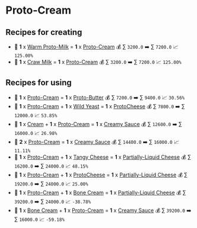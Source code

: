 # Proto-Cream

## Recipes for creating

* 🍳 **1** x [Warm Proto-Milk](<Warm Proto-Milk.md>) = **1** x [Proto-Cream](<Proto-Cream.md>) 💰 ∑ `3200.0` ➡️ ∑ `7200.0` 📈 `125.00%`
* 🍳 **1** x [Craw Milk](<Craw Milk.md>) = **1** x [Proto-Cream](<Proto-Cream.md>) 💰 ∑ `3200.0` ➡️ ∑ `7200.0` 📈 `125.00%`


## Recipes for using

* 🍳 **1** x [Proto-Cream](<Proto-Cream.md>) = **1** x [Proto-Butter](<Proto-Butter.md>) 💰 ∑ `7200.0` ➡️ ∑ `9400.0` 📈 `30.56%`
* 🍳 **1** x [Proto-Cream](<Proto-Cream.md>) + **1** x [Wild Yeast](<Wild Yeast.md>) = **1** x [ProtoCheese](<ProtoCheese.md>) 💰 ∑ `7800.0` ➡️ ∑ `12000.0` 📈 `53.85%`
* 🍳 **1** x [Cream](<Cream.md>) + **1** x [Proto-Cream](<Proto-Cream.md>) = **1** x [Creamy Sauce](<Creamy Sauce.md>) 💰 ∑ `12600.0` ➡️ ∑ `16000.0` 📈 `26.98%`
* 🍳 **2** x [Proto-Cream](<Proto-Cream.md>) = **1** x [Creamy Sauce](<Creamy Sauce.md>) 💰 ∑ `14400.0` ➡️ ∑ `16000.0` 📈 `11.11%`
* 🍳 **1** x [Proto-Cream](<Proto-Cream.md>) + **1** x [Tangy Cheese](<Tangy Cheese.md>) = **1** x [Partially-Liquid Cheese](<Partially-Liquid Cheese.md>) 💰 ∑ `16200.0` ➡️ ∑ `24000.0` 📈 `48.15%`
* 🍳 **1** x [Proto-Cream](<Proto-Cream.md>) + **1** x [ProtoCheese](<ProtoCheese.md>) = **1** x [Partially-Liquid Cheese](<Partially-Liquid Cheese.md>) 💰 ∑ `19200.0` ➡️ ∑ `24000.0` 📈 `25.00%`
* 🍳 **1** x [Proto-Cream](<Proto-Cream.md>) + **1** x [Bone Cream](<Bone Cream.md>) = **1** x [Partially-Liquid Cheese](<Partially-Liquid Cheese.md>) 💰 ∑ `39200.0` ➡️ ∑ `24000.0` 📈 `-38.78%`
* 🍳 **1** x [Bone Cream](<Bone Cream.md>) + **1** x [Proto-Cream](<Proto-Cream.md>) = **1** x [Creamy Sauce](<Creamy Sauce.md>) 💰 ∑ `39200.0` ➡️ ∑ `16000.0` 📈 `-59.18%`
